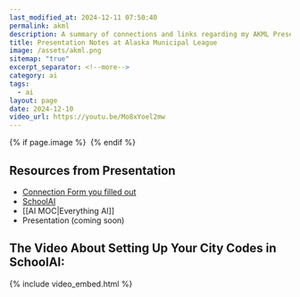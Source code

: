 ```yaml
---
last_modified_at: 2024-12-11 07:50:40
permalink: akml
description: A summary of connections and links regarding my AKML Presentations
title: Presentation Notes at Alaska Municipal League
image: /assets/akml.png
sitemap: "true"
excerpt_separator: <!--more-->
category: ai
tags:
  - ai
layout: page
date: 2024-12-10
video_url: https://youtu.be/Mo8xYoel2mw
---
```



{% if page.image %} <img src="{{ page.image }}" alt=""> {% endif %}
## Resources from Presentation
- [Connection Form you filled out](https://docs.google.com/forms/d/e/1FAIpQLSeCwFcHq6hIuLvuUGfRQG2OF4IYEQpmKETd6JYVx84Ou1DX9w/viewform?usp=dialog)
- [SchoolAI](https://app.schoolai.com/sign-up-invite?invitedBy=user_2TfkAQGPA5YbCR7KXBhRQ4S1Uyx)
- [[AI MOC|Everything AI]]
- Presentation (coming soon)

## The Video About Setting Up Your City Codes in SchoolAI:
{% include video_embed.html %}
